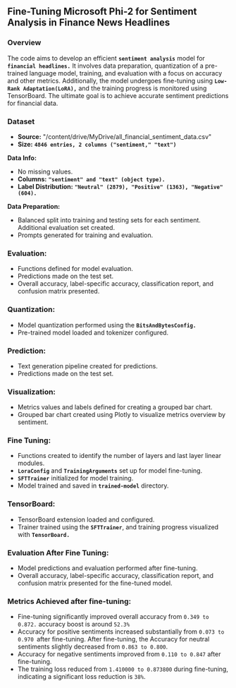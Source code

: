 ## Fine-Tuning Microsoft Phi-2 for Sentiment Analysis in Finance News Headlines

### Overview
The code aims to develop an efficient **`sentiment analysis`** model for **`financial headlines.`** It involves data preparation, quantization of a pre-trained language model, training, and evaluation with a focus on accuracy and other metrics. Additionally, the model undergoes fine-tuning using **`Low-Rank Adaptation(LoRA),`** and the training progress is monitored using TensorBoard. The ultimate goal is to achieve accurate sentiment predictions for financial data.

### Dataset
- **Source:** "/content/drive/MyDrive/all_financial_sentiment_data.csv"
- **Size:** **`4846 entries, 2 columns ("sentiment," "text")`**
  
**Data Info:** 
- No missing values.
- **Columns:** **`"sentiment" and "text" (object type).`**
- **Label Distribution:** **`"Neutral" (2879), "Positive" (1363), "Negative" (604).`**

**Data Preparation:**
- Balanced split into training and testing sets for each sentiment. Additional evaluation set created.
- Prompts generated for training and evaluation.

### Evaluation:
- Functions defined for model evaluation.
- Predictions made on the test set.
- Overall accuracy, label-specific accuracy, classification report, and confusion matrix presented.

### Quantization:
- Model quantization performed using the **`BitsAndBytesConfig.`**
- Pre-trained model loaded and tokenizer configured.

### Prediction:
- Text generation pipeline created for predictions.
- Predictions made on the test set.

### Visualization:
- Metrics values and labels defined for creating a grouped bar chart.
- Grouped bar chart created using Plotly to visualize metrics overview by sentiment.

### Fine Tuning:
- Functions created to identify the number of layers and last layer linear modules.
- **`LoraConfig`** and **`TrainingArguments`** set up for model fine-tuning.
- **`SFTTrainer`** initialized for model training.
- Model trained and saved in **`trained-model`** directory.

### TensorBoard:
- TensorBoard extension loaded and configured.
- Trainer trained using the **`SFTTrainer`**, and training progress visualized with **`TensorBoard.`**

### Evaluation After Fine Tuning:
- Model predictions and evaluation performed after fine-tuning.
- Overall accuracy, label-specific accuracy, classification report, and confusion matrix presented for the fine-tuned model.


### Metrics Achieved after fine-tuning: 
- Fine-tuning significantly improved overall accuracy from `0.349 to 0.872.` accuracy boost is around `52.3%`
- Accuracy for positive sentiments increased substantially from `0.073 to 0.970 `after fine-tuning.
After fine-tuning, the Accuracy for neutral sentiments slightly decreased from `0.863 to 0.800`.
- Accuracy for negative sentiments improved from `0.110 to 0.847` after fine-tuning.
- The training loss reduced from `1.410000 to 0.873800` during fine-tuning, indicating a significant loss reduction is `38%`.




